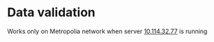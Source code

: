 # Data validation
Works only on Metropolia network when server [10.114.32.77](http://10.114.32.77) is running
